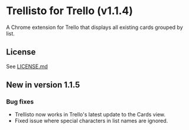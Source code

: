 # Trellisto for Trello (v1.1.4)

A Chrome extension for Trello that displays all existing cards grouped by list.

## License

See [LICENSE.md](LICENSE.md)

## New in version 1.1.5

### Bug fixes

* Trellisto now works in Trello's latest update to the Cards view.
* Fixed issue where special characters in list names are ignored.